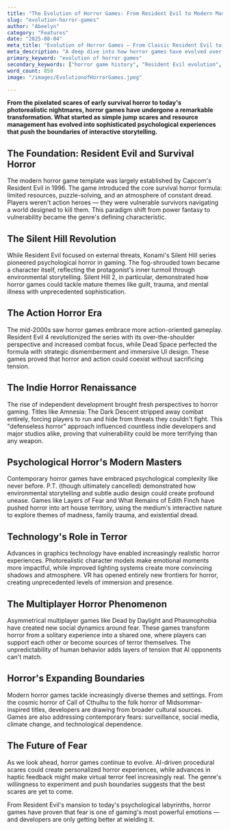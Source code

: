 ```yaml
---
title: "The Evolution of Horror Games: From Resident Evil to Modern Masterpieces"
slug: "evolution-horror-games"
author: "Abeelyn"
category: "Features"
date: "2025-08-04"
meta_title: "Evolution of Horror Games — From Classic Resident Evil to Modern Masterpieces"
meta_description: "A deep dive into how horror games have evolved over the decades, examining key titles that shaped the genre from Resident Evil to today's innovations."
primary_keyword: "evolution of horror games"
secondary_keywords: ["horror game history", "Resident Evil evolution", "modern horror games", "horror game development"]
word_count: 850
image: "/images/EvolutionofHorrorGames.jpeg"

---
```


**From the pixelated scares of early survival horror to today's photorealistic nightmares, horror games have undergone a remarkable transformation. What started as simple jump scares and resource management has evolved into sophisticated psychological experiences that push the boundaries of interactive storytelling.**

## The Foundation: Resident Evil and Survival Horror

The modern horror game template was largely established by Capcom's Resident Evil in 1996. The game introduced the core survival horror formula: limited resources, puzzle-solving, and an atmosphere of constant dread. Players weren't action heroes — they were vulnerable survivors navigating a world designed to kill them. This paradigm shift from power fantasy to vulnerability became the genre's defining characteristic.

## The Silent Hill Revolution

While Resident Evil focused on external threats, Konami's Silent Hill series pioneered psychological horror in gaming. The fog-shrouded town became a character itself, reflecting the protagonist's inner turmoil through environmental storytelling. Silent Hill 2, in particular, demonstrated how horror games could tackle mature themes like guilt, trauma, and mental illness with unprecedented sophistication.

## The Action Horror Era

The mid-2000s saw horror games embrace more action-oriented gameplay. Resident Evil 4 revolutionized the series with its over-the-shoulder perspective and increased combat focus, while Dead Space perfected the formula with strategic dismemberment and immersive UI design. These games proved that horror and action could coexist without sacrificing tension.

## The Indie Horror Renaissance

The rise of independent development brought fresh perspectives to horror gaming. Titles like Amnesia: The Dark Descent stripped away combat entirely, forcing players to run and hide from threats they couldn't fight. This "defenseless horror" approach influenced countless indie developers and major studios alike, proving that vulnerability could be more terrifying than any weapon.

## Psychological Horror's Modern Masters

Contemporary horror games have embraced psychological complexity like never before. P.T. (though ultimately cancelled) demonstrated how environmental storytelling and subtle audio design could create profound unease. Games like Layers of Fear and What Remains of Edith Finch have pushed horror into art house territory, using the medium's interactive nature to explore themes of madness, family trauma, and existential dread.

## Technology's Role in Terror

Advances in graphics technology have enabled increasingly realistic horror experiences. Photorealistic character models make emotional moments more impactful, while improved lighting systems create more convincing shadows and atmosphere. VR has opened entirely new frontiers for horror, creating unprecedented levels of immersion and presence.

## The Multiplayer Horror Phenomenon

Asymmetrical multiplayer games like Dead by Daylight and Phasmophobia have created new social dynamics around fear. These games transform horror from a solitary experience into a shared one, where players can support each other or become sources of terror themselves. The unpredictability of human behavior adds layers of tension that AI opponents can't match.

## Horror's Expanding Boundaries

Modern horror games tackle increasingly diverse themes and settings. From the cosmic horror of Call of Cthulhu to the folk horror of Midsommar-inspired titles, developers are drawing from broader cultural sources. Games are also addressing contemporary fears: surveillance, social media, climate change, and technological dependence.

## The Future of Fear

As we look ahead, horror games continue to evolve. AI-driven procedural scares could create personalized horror experiences, while advances in haptic feedback might make virtual terror feel increasingly real. The genre's willingness to experiment and push boundaries suggests that the best scares are yet to come.

From Resident Evil's mansion to today's psychological labyrinths, horror games have proven that fear is one of gaming's most powerful emotions — and developers are only getting better at wielding it.